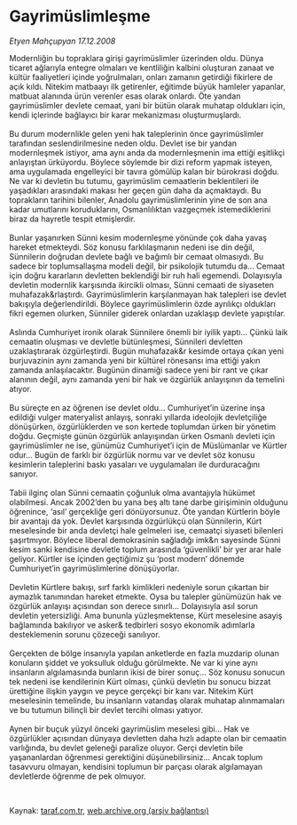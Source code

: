 # Gayrimüslimleşme

*Etyen Mahçupyan 17.12.2008*

<div class="taraf_structure_2col_1zq">
<div class="margen_n">



 <p>Modernliğin bu topraklara girişi gayrimüslimler üzerinden oldu. Dünya ticaret ağlarıyla entegre olmaları ve kentliliğin kalbini oluşturan zanaat ve kültür faaliyetleri içinde yoğrulmaları, onları zamanın getirdiği fikirlere de açık kıldı. Nitekim matbaayı ilk getirenler, eğitimde büyük hamleler yapanlar, matbuat alanında ürün verenler esas olarak onlardı. Öte yandan gayrimüslimler devlete cemaat, yani bir bütün olarak muhatap oldukları için, kendi içlerinde bağlayıcı bir karar mekanizması oluşturmuşlardı. <br/><br/>Bu durum modernlikle gelen yeni hak taleplerinin önce gayrimüslimler tarafından seslendirilmesine neden oldu. Devlet ise bir yandan modernleşmek istiyor, ama aynı anda da modernleşmenin ima ettiği eşitlikçi anlayıştan ürküyordu. Böylece söylemde bir dizi reform yapmak isteyen, ama uygulamada engelleyici bir tavıra gömülüp kalan bir bürokrasi doğdu. Ne var ki devletin bu tutumu, gayrimüslim cemaatlerin beklentileri ile yaşadıkları arasındaki makası her geçen gün daha da açmaktaydı. Bu toprakların tarihini bilenler, Anadolu gayrimüslimlerinin yine de son ana kadar umutlarını koruduklarını, Osmanlılıktan vazgeçmek istemediklerini biraz da hayretle tespit etmişlerdir. <br/><br/>Bunlar yaşanırken Sünni kesim modernleşme yönünde çok daha yavaş hareket etmekteydi. Söz konusu farklılaşmanın nedeni ise din değil, Sünnilerin doğrudan devlete bağlı ve bağımlı bir cemaat olmasıydı. Bu sadece bir toplumsallaşma modeli değil, bir psikolojik tutumdu da... Cemaat için doğru kararların devletten beklendiği bir ruh hali egemendi. Dolayısıyla devletin modernlik karşısında ikircikli olması, Sünni cemaati de siyaseten muhafazak&amp;rlaştırdı. Gayrimüslimlerin karşılanmayan hak talepleri ise devlet bakışıyla değerlendirildi. Böylece gayrimüslimlerin özde ayrılıkçı oldukları fikri egemen olurken, Sünniler giderek onlardan uzaklaşıp devlete yapıştılar. <br/><br/>Aslında Cumhuriyet ironik olarak Sünnilere önemli bir iyilik yaptı... Çünkü laik cemaatin oluşması ve devletle bütünleşmesi, Sünnileri devletten uzaklaştırarak özgürleştirdi. Bugün muhafazak&amp;r kesimde ortaya çıkan yeni burjuvazinin aynı zamanda yeni bir kültürel rönesansı ima ettiği yakın zamanda anlaşılacaktır. Bugünün dinamiği sadece yeni bir rant ve çıkar alanının değil, aynı zamanda yeni bir hak ve özgürlük anlayışının da temelini atıyor. <br/><br/>Bu süreçte en az öğrenen ise devlet oldu... Cumhuriyet’in üzerine inşa edildiği vulger materyalist anlayış, sonraki yıllarda ideolojik devletçiliğe dönüşürken, özgürlüklerden ve son kertede toplumdan ürken bir yönetim doğdu. Geçmişte günün özgürlük anlayışından ürken Osmanlı devleti için gayrimüslimler ne ise, günümüz Cumhuriyet’i için de Müslümanlar ve Kürtler odur... Bugün de farklı bir özgürlük normu var ve devlet söz konusu kesimlerin taleplerini baskı yasaları ve uygulamaları ile durduracağını sanıyor. <br/><br/>Tabii ilginç olan Sünni cemaatin çoğunluk olma avantajıyla hükümet olabilmesi. Ancak 2002’den bu yana beş altı tane darbe girişiminin olduğunu öğrenince, ‘asıl’ gerçekliğe geri dönüyorsunuz. Öte yandan Kürtlerin böyle bir avantajı da yok. Devlet karşısında özgürlükçü olan Sünnilerin, Kürt meselesinde bir anda devletçi hale gelmeleri ise, cemaatçi siyaseti bilenleri şaşırtmıyor. Böylece liberal demokrasinin sağladığı imk&amp;n sayesinde Sünni kesim sanki kendisine devletle toplum arasında ‘güvenlikli’ bir yer arar hale geliyor. Kürtler ise içinden geçtiğimiz şu ‘post modern’ dönemde Cumhuriyet’in gayrimüslimlerine dönüşüyorlar. <br/><br/>Devletin Kürtlere bakışı, sırf farklı kimlikleri nedeniyle sorun çıkartan bir aymazlık tanımından hareket etmekte. Oysa bu talepler günümüzün hak ve özgürlük anlayışı açısından son derece sınırlı... Dolayısıyla asıl sorun devletin yetersizliği. Ama bununla yüzleşmektense, Kürt meselesine asayiş bağlamında bakılıyor ve asker&amp; tedbirleri sosyo ekonomik adımlarla desteklemenin sorunu çözeceği sanılıyor. <br/><br/>Gerçekten de bölge insanıyla yapılan anketlerde en fazla muzdarip olunan konuların şiddet ve yoksulluk olduğu görülmekte. Ne var ki yine aynı insanların algılamasında bunların ikisi de birer sonuç... Söz konusu sonucun tek nedeni ise kendilerinin Kürt olması, çünkü devletin bu sonucu bizzat ürettiğine ilişkin yaygın ve peyce gerçekçi bir kanı var. Nitekim Kürt meselesinin temelinde, bu insanların vatandaş olarak muhatap alınmamaları ve bu tutumun bilinçli bir devlet tercihi olması yatıyor. <br/><br/>Aynen bir buçuk yüzyıl önceki gayrimüslim meselesi gibi... Hak ve özgürlükler açısından dünyaya devletten daha hızlı adapte olan bir cemaatin varlığında, bu devlet geleneği paralize oluyor. Gerçi devletin bile yaşananlardan öğrenmesi gerektiğini düşünebilirsiniz... Ancak toplum tasavvuru olmayan, kendisini toplumun bir parçası olarak algılamayan devletlerde öğrenme de pek olmuyor.</p>

<br/>


<div id="taraf_not">
</div>

</div>


</div>

Kaynak: [taraf.com.tr](http://www.taraf.com.tr:80/makale/3145.htm), [web.archive.org (arşiv bağlantısı)](http://web.archive.org/web/20090212040627/http://www.taraf.com.tr:80/makale/3145.htm)
